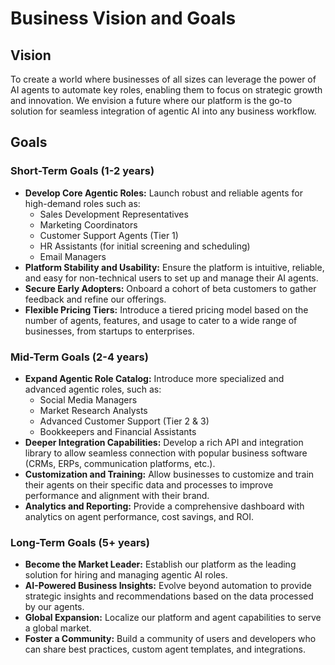 # Business Vision and Goals

## Vision

To create a world where businesses of all sizes can leverage the power of AI agents to automate key roles, enabling them to focus on strategic growth and innovation. We envision a future where our platform is the go-to solution for seamless integration of agentic AI into any business workflow.

## Goals

### Short-Term Goals (1-2 years)

*   **Develop Core Agentic Roles:** Launch robust and reliable agents for high-demand roles such as:
    *   Sales Development Representatives
    *   Marketing Coordinators
    *   Customer Support Agents (Tier 1)
    *   HR Assistants (for initial screening and scheduling)
    *   Email Managers
*   **Platform Stability and Usability:** Ensure the platform is intuitive, reliable, and easy for non-technical users to set up and manage their AI agents.
*   **Secure Early Adopters:** Onboard a cohort of beta customers to gather feedback and refine our offerings.
*   **Flexible Pricing Tiers:** Introduce a tiered pricing model based on the number of agents, features, and usage to cater to a wide range of businesses, from startups to enterprises.

### Mid-Term Goals (2-4 years)

*   **Expand Agentic Role Catalog:** Introduce more specialized and advanced agentic roles, such as:
    *   Social Media Managers
    *   Market Research Analysts
    *   Advanced Customer Support (Tier 2 & 3)
    *   Bookkeepers and Financial Assistants
*   **Deeper Integration Capabilities:** Develop a rich API and integration library to allow seamless connection with popular business software (CRMs, ERPs, communication platforms, etc.).
*   **Customization and Training:** Allow businesses to customize and train their agents on their specific data and processes to improve performance and alignment with their brand.
*   **Analytics and Reporting:** Provide a comprehensive dashboard with analytics on agent performance, cost savings, and ROI.

### Long-Term Goals (5+ years)

*   **Become the Market Leader:** Establish our platform as the leading solution for hiring and managing agentic AI roles.
*   **AI-Powered Business Insights:** Evolve beyond automation to provide strategic insights and recommendations based on the data processed by our agents.
*   **Global Expansion:** Localize our platform and agent capabilities to serve a global market.
*   **Foster a Community:** Build a community of users and developers who can share best practices, custom agent templates, and integrations.
